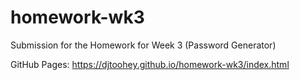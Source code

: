 # homework-wk3
Submission for the Homework for Week 3 (Password Generator)

GitHub Pages: https://djtoohey.github.io/homework-wk3/index.html
